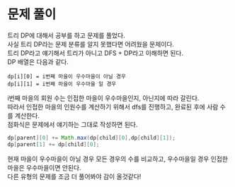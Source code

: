 # 문제 풀이
트리 DP에 대해서 공부를 하고 문제를 풀었다.  
사실 트리 DP라는 문제 분류를 알지 못했다면 어려웠을 문제이다.   
트리 DP라고 얘기해서 트리가 아니고 DFS + DP라고 이해하면 된다.   
DP 배열은 다음과 같다.
```text
dp[i][0] = i번째 마을이 우수마을이 아닐 경우
dp[i][1] = i번째 마을이 우수마을 일 경우
```
i번째 마을의 회원 수는 인접한 마을이 우수마을인지, 아닌지에 따라 갈린다.  
따라서 인접한 마을의 인원수를 계산하기 위해서 dfs를 진행하고, 완료된 후에 사람 수를 계산한다.    
점화식은 문제에서 얘기하는 그대로 작성하면 된다.
```java
dp[parent][0] += Math.max(dp[child][0],dp[child][1]);
dp[parent[1] += dp[child][0];
```
현재 마을이 우수마을이 아닐 경우 모든 경우의 수를 비교하고, 우수마을일 경우 인접한 마을은 우수마을이면 안된다.   
다른 유형의 문제를 조금 더 풀어봐야 감이 올것같다!
